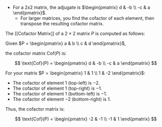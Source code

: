 - For a 2x2 matrix, the adjugate is $\begin{pmatrix} d & -b \\ -c & a \end{pmatrix}$.
   - For larger matrices, you find the cofactor of each element, then transpose the resulting cofactor matrix.

The [[Cofactor Matrix]] of a $2 \times 2$ matrix $P$ is computed as follows:

Given $P = \begin{pmatrix} a & b \\ c & d \end{pmatrix}$,

the cofactor matrix $\text{Cof}(P)$ is:

$$ \text{Cof}(P) = \begin{pmatrix} d & -b \\ -c & a \end{pmatrix} $$

For your matrix $P = \begin{pmatrix} 1 & 1 \\ 1 & -2 \end{pmatrix}$:

- The cofactor of element $1$ (top-left) is $-2$.
- The cofactor of element $1$ (top-right) is $-1$.
- The cofactor of element $1$ (bottom-left) is $-1$.
- The cofactor of element $-2$ (bottom-right) is $1$.

Thus, the cofactor matrix is:

$$ \text{Cof}(P) = \begin{pmatrix} -2 & -1 \\ -1 & 1 \end{pmatrix} $$

